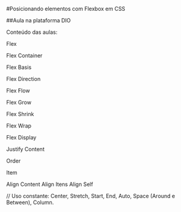 #Posicionando elementos com Flexbox em CSS

##Aula na plataforma DIO

Conteúdo das aulas:

Flex

Flex Container

Flex Basis

Flex Direction

Flex Flow

Flex Grow

Flex Shrink

Flex Wrap

Flex Display

Justify Content

Order

Item

Align Content
Align Itens
Align Self

// Uso constante:
 Center, Stretch, Start, End, Auto, Space (Around e Between), Column.
